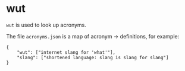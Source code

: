 # wut

`wut` is used to look up acronyms.

The file `acronyms.json` is a map of acronym -> definitions, for example:

```
{
    "wut": ["internet slang for 'what'"],
    "slang": ["shortened language: slang is slang for slang"]
}
```

